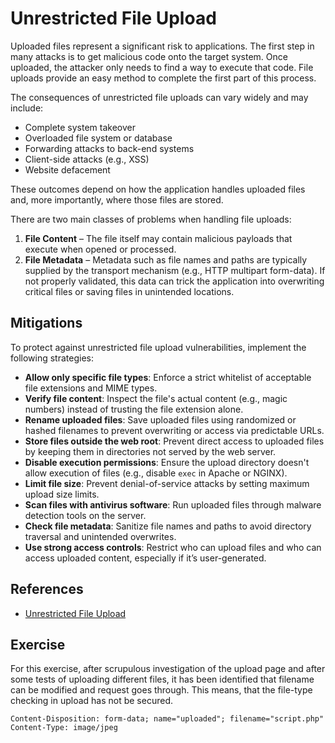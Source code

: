 # Unrestricted File Upload

Uploaded files represent a significant risk to applications. The first step in many attacks is to get malicious code onto the target system. Once uploaded, the attacker only needs to find a way to execute that code. File uploads provide an easy method to complete the first part of this process.

The consequences of unrestricted file uploads can vary widely and may include:

- Complete system takeover  
- Overloaded file system or database  
- Forwarding attacks to back-end systems  
- Client-side attacks (e.g., XSS)  
- Website defacement  

These outcomes depend on how the application handles uploaded files and, more importantly, where those files are stored.

There are two main classes of problems when handling file uploads:

1. **File Content** – The file itself may contain malicious payloads that execute when opened or processed.
2. **File Metadata** – Metadata such as file names and paths are typically supplied by the transport mechanism (e.g., HTTP multipart form-data). If not properly validated, this data can trick the application into overwriting critical files or saving files in unintended locations.

## Mitigations
To protect against unrestricted file upload vulnerabilities, implement the following strategies:

- **Allow only specific file types**: Enforce a strict whitelist of acceptable file extensions and MIME types.
- **Verify file content**: Inspect the file's actual content (e.g., magic numbers) instead of trusting the file extension alone.
- **Rename uploaded files**: Save uploaded files using randomized or hashed filenames to prevent overwriting or access via predictable URLs.
- **Store files outside the web root**: Prevent direct access to uploaded files by keeping them in directories not served by the web server.
- **Disable execution permissions**: Ensure the upload directory doesn't allow execution of files (e.g., disable `exec` in Apache or NGINX).
- **Limit file size**: Prevent denial-of-service attacks by setting maximum upload size limits.
- **Scan files with antivirus software**: Run uploaded files through malware detection tools on the server.
- **Check file metadata**: Sanitize file names and paths to avoid directory traversal and unintended overwrites.
- **Use strong access controls**: Restrict who can upload files and who can access uploaded content, especially if it’s user-generated.

## References
- [Unrestricted File Upload](https://owasp.org/www-community/vulnerabilities/Unrestricted_File_Upload)

## Exercise
For this exercise, after scrupulous investigation of the upload page and after some tests of uploading different files, it has been identified that filename can be modified and request goes through. This means, that the file-type checking in upload has not be secured. 

```http
Content-Disposition: form-data; name="uploaded"; filename="script.php"
Content-Type: image/jpeg
```
